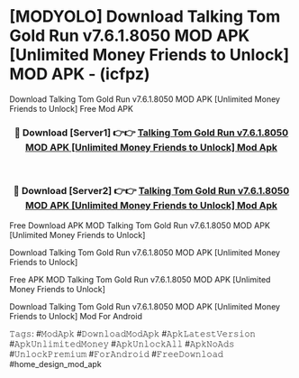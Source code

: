 # [MODYOLO] Download Talking Tom Gold Run v7.6.1.8050 MOD APK [Unlimited Money Friends to Unlock] MOD APK - (icfpz)
Download Talking Tom Gold Run v7.6.1.8050 MOD APK [Unlimited Money Friends to Unlock] Free Mod APK

<div align="center">
<h3>🔴 Download [Server1] 👉👉 <a href="https://apk-comot.site?title=Talking_Tom_Gold_Run_v7.6.1.8050_MOD_APK_[Unlimited_Money_Friends_to_Unlock]">Talking Tom Gold Run v7.6.1.8050 MOD APK [Unlimited Money Friends to Unlock] Mod Apk</a></h3><br>

<h3>🔴 Download [Server2] 👉👉 <a href="https://apk-comot.site?title=Talking_Tom_Gold_Run_v7.6.1.8050_MOD_APK_[Unlimited_Money_Friends_to_Unlock]">Talking Tom Gold Run v7.6.1.8050 MOD APK [Unlimited Money Friends to Unlock] Mod Apk</a></h3>
</div>


Free Download APK MOD Talking Tom Gold Run v7.6.1.8050 MOD APK [Unlimited Money Friends to Unlock]

Download Talking Tom Gold Run v7.6.1.8050 MOD APK [Unlimited Money Friends to Unlock] 

Free APK MOD Talking Tom Gold Run v7.6.1.8050 MOD APK [Unlimited Money Friends to Unlock] 

Download Talking Tom Gold Run v7.6.1.8050 MOD APK [Unlimited Money Friends to Unlock] Mod For Android

𝚃𝚊𝚐𝚜: #𝙼𝚘𝚍𝙰𝚙𝚔 #𝙳𝚘𝚠𝚗𝚕𝚘𝚊𝚍𝙼𝚘𝚍𝙰𝚙𝚔 #𝙰𝚙𝚔𝙻𝚊𝚝𝚎𝚜𝚝𝚅𝚎𝚛𝚜𝚒𝚘𝚗 #𝙰𝚙𝚔𝚄𝚗𝚕𝚒𝚖𝚒𝚝𝚎𝚍𝙼𝚘𝚗𝚎𝚢 #𝙰𝚙𝚔𝚄𝚗𝚕𝚘𝚌𝚔𝙰𝚕𝚕 #𝙰𝚙𝚔𝙽𝚘𝙰𝚍𝚜 #𝚄𝚗𝚕𝚘𝚌𝚔𝙿𝚛𝚎𝚖𝚒𝚞𝚖 #𝙵𝚘𝚛𝙰𝚗𝚍𝚛𝚘𝚒𝚍 #𝙵𝚛𝚎𝚎𝙳𝚘𝚠𝚗𝚕𝚘𝚊𝚍 #home_design_mod_apk